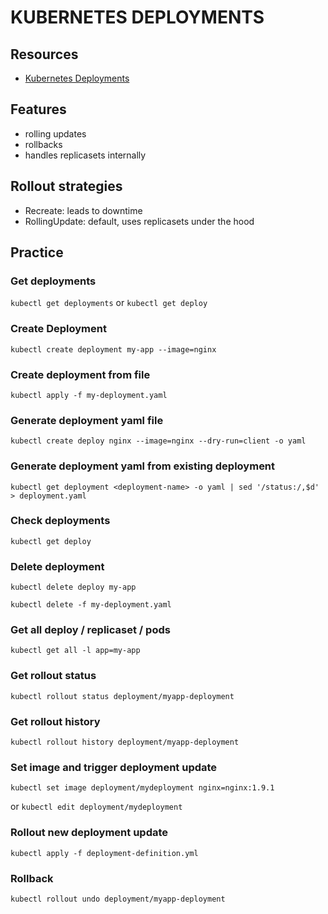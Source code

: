 # KUBERNETES DEPLOYMENTS

## Resources

- [Kubernetes Deployments](https://kubernetes.io/docs/concepts/workloads/controllers/deployment/)

## Features

- rolling updates
- rollbacks
- handles replicasets internally


## Rollout strategies

- Recreate: leads to downtime
- RollingUpdate: default, uses replicasets under the hood

## Practice

### Get deployments
`kubectl get deployments` or `kubectl get deploy`

### Create Deployment

`kubectl create deployment my-app --image=nginx`

### Create deployment from file

`kubectl apply -f my-deployment.yaml`

### Generate deployment yaml file

`kubectl create deploy nginx --image=nginx --dry-run=client -o yaml`

### Generate deployment yaml from existing deployment

`kubectl get deployment <deployment-name> -o yaml | sed '/status:/,$d' > deployment.yaml`

### Check deployments

`kubectl get deploy`

### Delete deployment

`kubectl delete deploy my-app`

`kubectl delete -f my-deployment.yaml`

### Get all deploy / replicaset / pods
`kubectl get all -l app=my-app`

### Get rollout status
`kubectl rollout status deployment/myapp-deployment`

### Get rollout history
`kubectl rollout history deployment/myapp-deployment`

### Set image and trigger deployment update

`kubectl set image deployment/mydeployment nginx=nginx:1.9.1`

or `kubectl edit deployment/mydeployment`

### Rollout new deployment update
`kubectl apply -f deployment-definition.yml`

### Rollback
`kubectl rollout undo deployment/myapp-deployment`